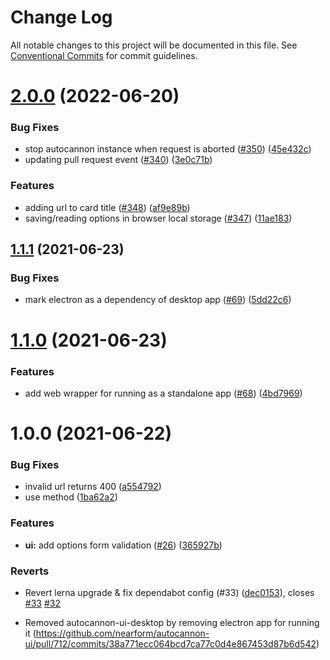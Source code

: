 # Change Log

All notable changes to this project will be documented in this file.
See [Conventional Commits](https://conventionalcommits.org) for commit guidelines.

# [2.0.0](https://github.com/nearform/autocannon-ui/compare/v1.1.1...v2.0.0) (2022-06-20)


### Bug Fixes

* stop autocannon instance when request is aborted ([#350](https://github.com/nearform/autocannon-ui/issues/350)) ([45e432c](https://github.com/nearform/autocannon-ui/commit/45e432c55edc22f1addd31c239ae6d122eda0d8a))
* updating pull request event ([#340](https://github.com/nearform/autocannon-ui/issues/340)) ([3e0c71b](https://github.com/nearform/autocannon-ui/commit/3e0c71bc9259b38788294f3d1510ebc0ff4bab67))


### Features

* adding url to card title ([#348](https://github.com/nearform/autocannon-ui/issues/348)) ([af9e89b](https://github.com/nearform/autocannon-ui/commit/af9e89bfedfbd4bebd46514194d12028b9dc4123))
* saving/reading options in browser local storage ([#347](https://github.com/nearform/autocannon-ui/issues/347)) ([11ae183](https://github.com/nearform/autocannon-ui/commit/11ae183570081901d7f6d6b48524fa8fb989cfed))





## [1.1.1](https://github.com/nearform/autocannon-ui/compare/v1.1.0...v1.1.1) (2021-06-23)

### Bug Fixes

* mark electron as a dependency of desktop app ([#69](https://github.com/nearform/autocannon-ui/issues/69)) ([5dd22c6](https://github.com/nearform/autocannon-ui/commit/5dd22c63eacdbecdd02a9b5fe3171f3a9d8852d5))


# [1.1.0](https://github.com/nearform/autocannon-ui/compare/v1.0.0...v1.1.0) (2021-06-23)


### Features

* add web wrapper for running as a standalone app ([#68](https://github.com/nearform/autocannon-ui/issues/68)) ([4bd7969](https://github.com/nearform/autocannon-ui/commit/4bd7969fe2a7acc60e9d67a4ac68d34c06a8ebb5))





# 1.0.0 (2021-06-22)


### Bug Fixes

* invalid url returns 400 ([a554792](https://github.com/nearform/autocannon-ui/commit/a55479232290f7f892f10f7ea36ef0935bda735c))
* use method ([1ba62a2](https://github.com/nearform/autocannon-ui/commit/1ba62a276d6ee69c3ec8ba0d7072ab07b121fdc6))


### Features

* **ui:** add options form validation ([#26](https://github.com/nearform/autocannon-ui/issues/26)) ([365927b](https://github.com/nearform/autocannon-ui/commit/365927b083cea3dfb0c0b7837e10a7486953cb34))


### Reverts

* Revert lerna upgrade & fix dependabot config (#33) ([dec0153](https://github.com/nearform/autocannon-ui/commit/dec0153b13358aa9e44d3a7b7036265bb986ec2c)), closes [#33](https://github.com/nearform/autocannon-ui/issues/33) [#32](https://github.com/nearform/autocannon-ui/issues/32)

* Removed autocannon-ui-desktop by removing electron app for running it (https://github.com/nearform/autocannon-ui/pull/712/commits/38a771ecc064bcd7ca77c0d4e867453d87b6d542)
